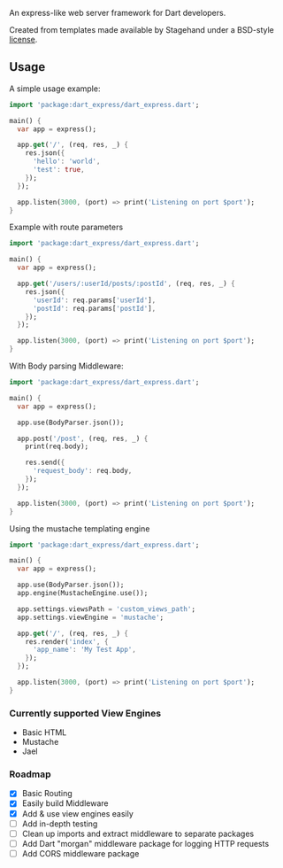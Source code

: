 An express-like web server framework for Dart developers.

Created from templates made available by Stagehand under a BSD-style
[license](https://github.com/dart-lang/stagehand/blob/master/LICENSE).

## Usage

A simple usage example:

```dart
import 'package:dart_express/dart_express.dart';

main() {
  var app = express();

  app.get('/', (req, res, _) {
    res.json({
      'hello': 'world',
      'test': true,
    });
  });

  app.listen(3000, (port) => print('Listening on port $port');
}
```

Example with route parameters

```dart
import 'package:dart_express/dart_express.dart';

main() {
  var app = express();

  app.get('/users/:userId/posts/:postId', (req, res, _) {
    res.json({
      'userId': req.params['userId'],
      'postId': req.params['postId'],
    });
  });

  app.listen(3000, (port) => print('Listening on port $port');
}
```

With Body parsing Middleware:

```dart
import 'package:dart_express/dart_express.dart';

main() {
  var app = express();

  app.use(BodyParser.json());

  app.post('/post', (req, res, _) {
    print(req.body);

    res.send({
      'request_body': req.body,
    });
  });

  app.listen(3000, (port) => print('Listening on port $port');
}
```

Using the mustache templating engine

```dart
import 'package:dart_express/dart_express.dart';

main() {
  var app = express();

  app.use(BodyParser.json());
  app.engine(MustacheEngine.use());

  app.settings.viewsPath = 'custom_views_path';
  app.settings.viewEngine = 'mustache';

  app.get('/', (req, res, _) {
    res.render('index', {
      'app_name': 'My Test App',
    });
  });

  app.listen(3000, (port) => print('Listening on port $port');
}
```

### Currently supported View Engines
- Basic HTML
- Mustache
- Jael

### Roadmap
- [X] Basic Routing
- [X] Easily build Middleware
- [X] Add & use view engines easily
- [ ] Add in-depth testing
- [ ] Clean up imports and extract middleware to separate packages
- [ ] Add Dart "morgan" middleware package for logging HTTP requests
- [ ] Add CORS middleware package
